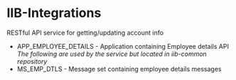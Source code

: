 # IIB-Integrations

RESTful	API	service	for	getting/updating account info
- APP_EMPLOYEE_DETAILS	- Application containing Employee details API
*The following are used	by the service but located in iib-common repository*
- MS_EMP_DTLS	- Message set containing employee details messages
